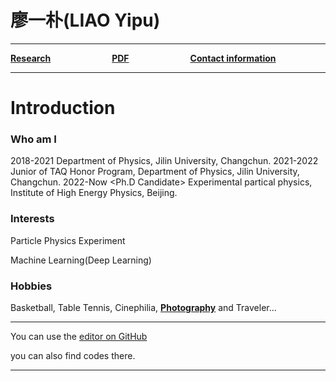 # 廖一朴(LIAO Yipu)

------



[**Research**](research.md)&emsp;&emsp;&emsp;&emsp;&emsp;&emsp;&emsp;[**PDF**](pdf.md)&emsp;&emsp;&emsp;&emsp;&emsp;&emsp;&emsp;[**Contact information**](information.md)



------



# Introduction
### Who am I
2018-2021 <Bachelor> Department of Physics, Jilin University, Changchun.
2021-2022 <Bachelor> Junior of TAQ Honor Program, Department of Physics, Jilin University, Changchun.
2022-Now  <Ph.D Candidate> Experimental partical physics, Institute of High Energy Physics, Beijing.


<!-- [**CV(English)**](files/CV_of_YipuLIAO.pdf)  &emsp;  [**CV(Chinese)**](files/CV_Chinese.pdf) -->


### Interests
Particle Physics Experiment

Machine Learning(Deep Learning)

### Hobbies
Basketball, Table Tennis, Cinephilia, [**Photography**](files/Notes_for_photographer.pdf) and Traveler...


------


You can use the [editor on GitHub](https://github.com/liaoyp0615/liaoyp0615.github.io/edit/master/README.md)

you can also find codes there.

------


